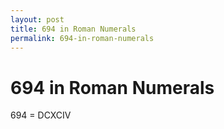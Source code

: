 ```yaml
---
layout: post
title: 694 in Roman Numerals
permalink: 694-in-roman-numerals
---
```


# 694 in Roman Numerals

694 = DCXCIV
